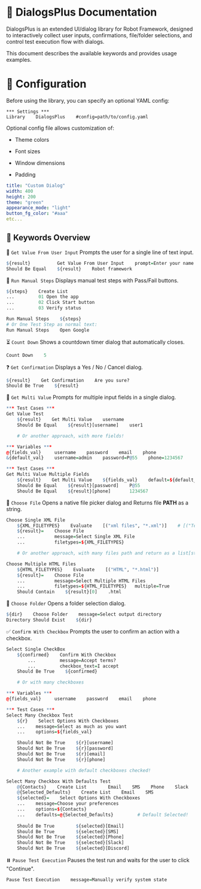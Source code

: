 # 📘 DialogsPlus Documentation

DialogsPlus is an extended UI/dialog library for Robot Framework, designed to interactively collect user inputs, confirmations, file/folder selections, and control test execution flow with dialogs.

This document describes the available keywords and provides usage examples.

# 🔧 Configuration
Before using the library, you can specify an optional YAML config:

```bach
*** Settings ***
Library    DialogsPlus    #config=path/to/config.yaml
```
Optional config file allows customization of:

- Theme colors

- Font sizes

- Window dimensions

- Padding
```yaml
title: "Custom Dialog"
width: 400
height: 200
theme: "green"
appearance_mode: "light"
button_fg_color: "#aaa"
etc...
```

## 🧩 Keywords Overview

🧾 `Get Value From User Input`
Prompts the user for a single line of text input.

```r
${result}          Get Value From User Input    prompt=Enter your name:    default=Robot framework
Should Be Equal    ${result}    Robot framework
```

📝 `Run Manual Steps`
Displays manual test steps with Pass/Fail buttons.

```r
${steps}    Create List    
...         01 Open the app    
...         02 Click Start button    
...         03 Verify status

Run Manual Steps    ${steps}
# Or One Test Step as normal text:
Run Manual Steps    Open Google
```
⏳ `Count Down`
Shows a countdown timer dialog that automatically closes.
```r
Count Down    5
```
❓ `Get Confirmation` Displays a Yes / No / Cancel dialog.
```r
${result}    Get Confirmation    Are you sure?
Should Be True    ${result}
```
🧮 `Get Multi Value` Prompts for multiple input fields in a single dialog.
```r
*** Test Cases ***
Get Value Test
    ${result}    Get Multi Value    username
    Should Be Equal    ${result}[username]    user1

    # Or another approach, with more fields!

*** Variables ***
@{fields_val}     username    password    email    phone
&{default_val}    username=admin    password=P@55    phone=1234567

*** Test Cases ***
Get Multi Value Multiple Fields
    ${result}    Get Multi Value    ${fields_val}    default=${default_val}
    Should Be Equal    ${result}[password]    P@55
    Should Be Equal    ${result}[phone]       1234567
```
📄 `Choose File` Opens a native file picker dialog and Returns file **PATH** as a string.
```r
Choose Single XML File
    ${XML_FILETYPES}    Evaluate    [("xml files", "*.xml")]    # [("Text files", "*.txt")]
    ${result}=    Choose File    
    ...           message=Select Single XML File    
    ...           filetypes=${XML_FILETYPES}

    # Or another approach, with many files path and return as a list[str]!

Choose Multiple HTML Files
    ${HTML_FILETYPES}    Evaluate    [("HTML", "*.html")]
    ${result}=    Choose File    
    ...           message=Select Multiple HTML Files    
    ...           filetypes=${HTML_FILETYPES}   multiple=True
    Should Contain    ${result}[0]    .html
```
📁 `Choose Folder` Opens a folder selection dialog.
```r
${dir}    Choose Folder    message=Select output directory
Directory Should Exist    ${dir}
```
✅ `Confirm With Checkbox` Prompts the user to confirm an action with a checkbox.
```r
Select Single CheckBox
    ${confirmed}    Confirm With Checkbox    
        ...         message=Accept terms?    
        ...         checkbox_text=I accept
    Should Be True    ${confirmed}  

    # Or with many checkboxes

*** Variables ***
@{fields_val}     username    password    email    phone

*** Test Cases ***
Select Many Checkbox Test
    ${r}    Select Options With Checkboxes    
    ...    message=Select as much as you want   
    ...    options=${fields_val}

    Should Not Be True    ${r}[username]
    Should Not Be True    ${r}[password]
    Should Not Be True    ${r}[email]
    Should Not Be True    ${r}[phone]

    # Another example with default checkboxes checked!

Select Many Checkbox With Defaults Test
    @{Contacts}    Create List        Email    SMS    Phone    Slack    Discord
    @{Selected_Defaults}    Create List    Email    SMS
    ${selected}=    Select Options With Checkboxes
    ...    message=Choose your preferences
    ...    options=${Contacts}
    ...    defaults=@{Selected_Defaults}         # Default Selected!
    
    Should Be True        ${selected}[Email]
    Should Be True        ${selected}[SMS]
    Should Not Be True    ${selected}[Phone]
    Should Not Be True    ${selected}[Slack]
    Should Not Be True    ${selected}[Discord]
```
⏸️ `Pause Test Execution` Pauses the test run and waits for the user to click "Continue".
```r
Pause Test Execution    message=Manually verify system state
```